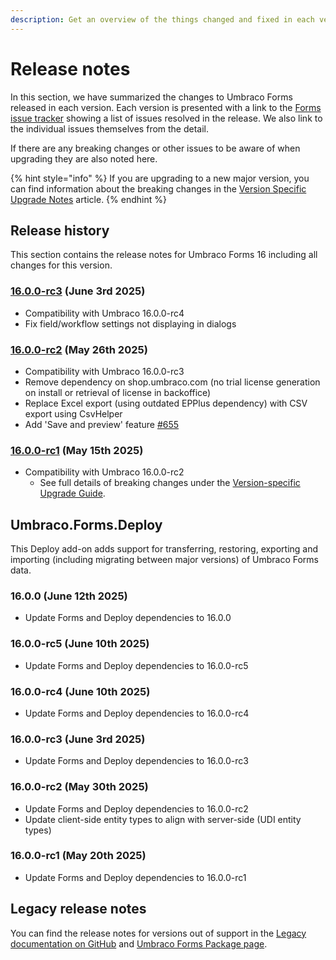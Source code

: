 ```yaml
---
description: Get an overview of the things changed and fixed in each version of Umbraco Forms.
---
```


# Release notes

In this section, we have summarized the changes to Umbraco Forms released in each version. Each version is presented with a link to the [Forms issue tracker](https://github.com/umbraco/Umbraco.Forms.Issues/issues) showing a list of issues resolved in the release. We also link to the individual issues themselves from the detail.

If there are any breaking changes or other issues to be aware of when upgrading they are also noted here.

{% hint style="info" %}
If you are upgrading to a new major version, you can find information about the breaking changes in the [Version Specific Upgrade Notes](upgrading/version-specific/) article.
{% endhint %}

## Release history

This section contains the release notes for Umbraco Forms 16 including all changes for this version.

### [16.0.0-rc3](https://github.com/umbraco/Umbraco.Forms.Issues/issues?q=is%3Aissue+is%3Aclosed+label%3Arelease%2F16.0.0) (June 3rd 2025)

* Compatibility with Umbraco 16.0.0-rc4
* Fix field/workflow settings not displaying in dialogs

### [16.0.0-rc2](https://github.com/umbraco/Umbraco.Forms.Issues/issues?q=is%3Aissue+is%3Aclosed+label%3Arelease%2F16.0.0) (May 26th 2025)

* Compatibility with Umbraco 16.0.0-rc3
* Remove dependency on shop.umbraco.com (no trial license generation on install or retrieval of license in backoffice)
* Replace Excel export (using outdated EPPlus dependency) with CSV export using CsvHelper
* Add 'Save and preview' feature [#655](https://github.com/umbraco/Umbraco.Forms.Issues/issues/655)

### [16.0.0-rc1](https://github.com/umbraco/Umbraco.Forms.Issues/issues?q=is%3Aissue+is%3Aclosed+label%3Arelease%2F16.0.0) (May 15th 2025)

* Compatibility with Umbraco 16.0.0-rc2
  * See full details of breaking changes under the [Version-specific Upgrade Guide](upgrading/version-specific/).

## Umbraco.Forms.Deploy

This Deploy add-on adds support for transferring, restoring, exporting and importing (including migrating between major versions) of Umbraco Forms data.

### 16.0.0 (June 12th 2025)

* Update Forms and Deploy dependencies to 16.0.0

### 16.0.0-rc5 (June 10th 2025)

* Update Forms and Deploy dependencies to 16.0.0-rc5

### 16.0.0-rc4 (June 10th 2025)

* Update Forms and Deploy dependencies to 16.0.0-rc4

### 16.0.0-rc3 (June 3rd 2025)

* Update Forms and Deploy dependencies to 16.0.0-rc3

### 16.0.0-rc2 (May 30th 2025)

* Update Forms and Deploy dependencies to 16.0.0-rc2
* Update client-side entity types to align with server-side (UDI entity types)

### 16.0.0-rc1 (May 20th 2025)

* Update Forms and Deploy dependencies to 16.0.0-rc1

## Legacy release notes

You can find the release notes for versions out of support in the [Legacy documentation on GitHub](https://github.com/umbraco/UmbracoDocs/blob/umbraco-eol-versions/12/umbraco-forms/release-notes.md) and [Umbraco Forms Package page](https://our.umbraco.com/packages/developer-tools/umbraco-forms/).

